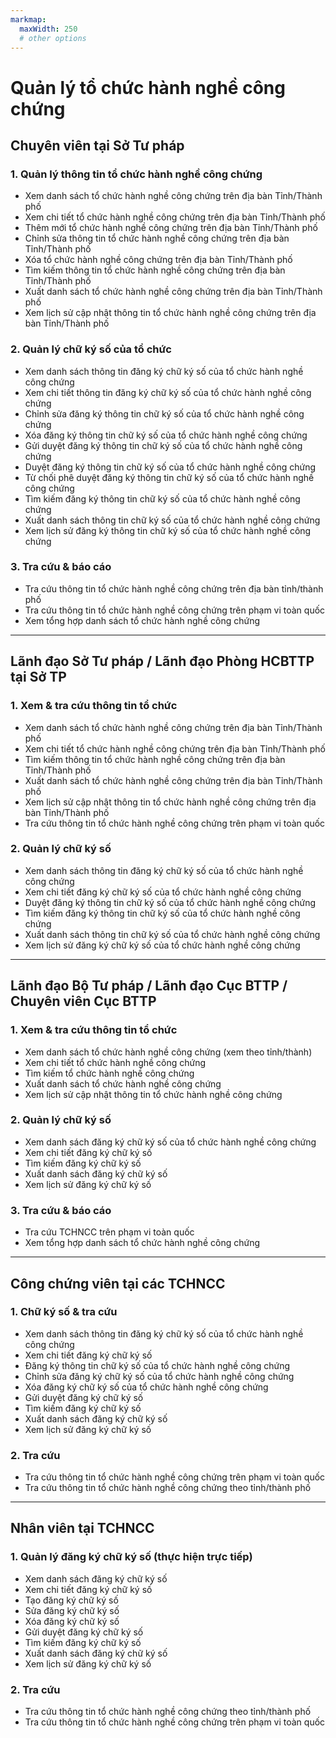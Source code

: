```yaml
---
markmap:
  maxWidth: 250
  # other options
---
```

# Quản lý tổ chức hành nghề công chứng

## Chuyên viên tại Sở Tư pháp
### 1. Quản lý thông tin tổ chức hành nghề công chứng
- Xem danh sách tổ chức hành nghề công chứng trên địa bàn Tỉnh/Thành phố
- Xem chi tiết tổ chức hành nghề công chứng trên địa bàn Tỉnh/Thành phố
- Thêm mới tổ chức hành nghề công chứng trên địa bàn Tỉnh/Thành phố
- Chỉnh sửa thông tin tổ chức hành nghề công chứng trên địa bàn Tỉnh/Thành phố
- Xóa tổ chức hành nghề công chứng trên địa bàn Tỉnh/Thành phố
- Tìm kiếm thông tin tổ chức hành nghề công chứng trên địa bàn Tỉnh/Thành phố
- Xuất danh sách tổ chức hành nghề công chứng trên địa bàn Tỉnh/Thành phố
- Xem lịch sử cập nhật thông tin tổ chức hành nghề công chứng trên địa bàn Tỉnh/Thành phố

### 2. Quản lý chữ ký số của tổ chức
- Xem danh sách thông tin đăng ký chữ ký số của tổ chức hành nghề công chứng
- Xem chi tiết thông tin đăng ký chữ ký số của tổ chức hành nghề công chứng
- Chỉnh sửa đăng ký thông tin chữ ký số của tổ chức hành nghề công chứng
- Xóa đăng ký thông tin chữ ký số của tổ chức hành nghề công chứng
- Gửi duyệt đăng ký thông tin chữ ký số của tổ chức hành nghề công chứng
- Duyệt đăng ký thông tin chữ ký số của tổ chức hành nghề công chứng
- Từ chối phê duyệt đăng ký thông tin chữ ký số của tổ chức hành nghề công chứng
- Tìm kiếm đăng ký thông tin chữ ký số của tổ chức hành nghề công chứng
- Xuất danh sách thông tin chữ ký số của tổ chức hành nghề công chứng
- Xem lịch sử đăng ký thông tin chữ ký số của tổ chức hành nghề công chứng

### 3. Tra cứu & báo cáo
- Tra cứu thông tin tổ chức hành nghề công chứng trên địa bàn tỉnh/thành phố
- Tra cứu thông tin tổ chức hành nghề công chứng trên phạm vi toàn quốc
- Xem tổng hợp danh sách tổ chức hành nghề công chứng

---

## Lãnh đạo Sở Tư pháp / Lãnh đạo Phòng HCBTTP tại Sở TP
### 1. Xem & tra cứu thông tin tổ chức
- Xem danh sách tổ chức hành nghề công chứng trên địa bàn Tỉnh/Thành phố
- Xem chi tiết tổ chức hành nghề công chứng trên địa bàn Tỉnh/Thành phố
- Tìm kiếm thông tin tổ chức hành nghề công chứng trên địa bàn Tỉnh/Thành phố
- Xuất danh sách tổ chức hành nghề công chứng trên địa bàn Tỉnh/Thành phố
- Xem lịch sử cập nhật thông tin tổ chức hành nghề công chứng trên địa bàn Tỉnh/Thành phố
- Tra cứu thông tin tổ chức hành nghề công chứng trên phạm vi toàn quốc

### 2. Quản lý chữ ký số
- Xem danh sách thông tin đăng ký chữ ký số của tổ chức hành nghề công chứng
- Xem chi tiết đăng ký chữ ký số của tổ chức hành nghề công chứng
- Duyệt đăng ký thông tin chữ ký số của tổ chức hành nghề công chứng
- Tìm kiếm đăng ký thông tin chữ ký số của tổ chức hành nghề công chứng
- Xuất danh sách thông tin chữ ký số của tổ chức hành nghề công chứng
- Xem lịch sử đăng ký chữ ký số của tổ chức hành nghề công chứng

---

## Lãnh đạo Bộ Tư pháp / Lãnh đạo Cục BTTP / Chuyên viên Cục BTTP
### 1. Xem & tra cứu thông tin tổ chức
- Xem danh sách tổ chức hành nghề công chứng (xem theo tỉnh/thành)
- Xem chi tiết tổ chức hành nghề công chứng
- Tìm kiếm tổ chức hành nghề công chứng
- Xuất danh sách tổ chức hành nghề công chứng
- Xem lịch sử cập nhật thông tin tổ chức hành nghề công chứng

### 2. Quản lý chữ ký số
- Xem danh sách đăng ký chữ ký số của tổ chức hành nghề công chứng
- Xem chi tiết đăng ký chữ ký số
- Tìm kiếm đăng ký chữ ký số
- Xuất danh sách đăng ký chữ ký số
- Xem lịch sử đăng ký chữ ký số

### 3. Tra cứu & báo cáo
- Tra cứu TCHNCC trên phạm vi toàn quốc
- Xem tổng hợp danh sách tổ chức hành nghề công chứng
---

## Công chứng viên tại các TCHNCC
### 1. Chữ ký số & tra cứu
- Xem danh sách thông tin đăng ký chữ ký số của tổ chức hành nghề công chứng
- Xem chi tiết đăng ký chữ ký số
- Đăng ký thông tin chữ ký số của tổ chức hành nghề công chứng
- Chỉnh sửa đăng ký chữ ký số của tổ chức hành nghề công chứng
- Xóa đăng ký chữ ký số của tổ chức hành nghề công chứng
- Gửi duyệt đăng ký chữ ký số
- Tìm kiếm đăng ký chữ ký số
- Xuất danh sách đăng ký chữ ký số
- Xem lịch sử đăng ký chữ ký số

### 2. Tra cứu
- Tra cứu thông tin tổ chức hành nghề công chứng trên phạm vi toàn quốc
- Tra cứu thông tin tổ chức hành nghề công chứng theo tỉnh/thành phố

---

## Nhân viên tại TCHNCC
### 1. Quản lý đăng ký chữ ký số (thực hiện trực tiếp)
- Xem danh sách đăng ký chữ ký số
- Xem chi tiết đăng ký chữ ký số
- Tạo đăng ký chữ ký số
- Sửa đăng ký chữ ký số
- Xóa đăng ký chữ ký số
- Gửi duyệt đăng ký chữ ký số
- Tìm kiếm đăng ký chữ ký số
- Xuất danh sách đăng ký chữ ký số
- Xem lịch sử đăng ký chữ ký số

### 2. Tra cứu
- Tra cứu thông tin tổ chức hành nghề công chứng theo tỉnh/thành phố
- Tra cứu thông tin tổ chức hành nghề công chứng trên phạm vi toàn quốc







